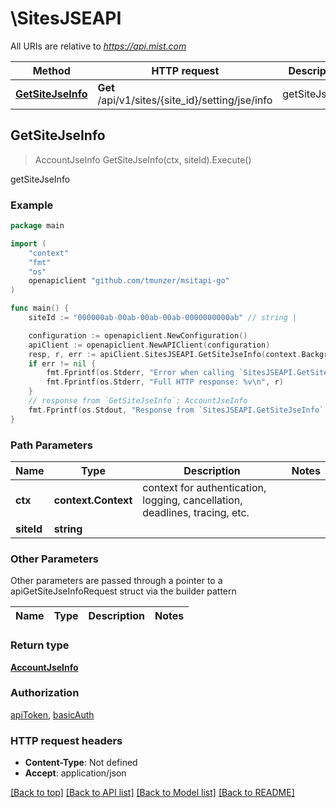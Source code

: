 # \SitesJSEAPI

All URIs are relative to *https://api.mist.com*

Method | HTTP request | Description
------------- | ------------- | -------------
[**GetSiteJseInfo**](SitesJSEAPI.md#GetSiteJseInfo) | **Get** /api/v1/sites/{site_id}/setting/jse/info | getSiteJseInfo



## GetSiteJseInfo

> AccountJseInfo GetSiteJseInfo(ctx, siteId).Execute()

getSiteJseInfo



### Example

```go
package main

import (
	"context"
	"fmt"
	"os"
	openapiclient "github.com/tmunzer/msitapi-go"
)

func main() {
	siteId := "000000ab-00ab-00ab-00ab-0000000000ab" // string | 

	configuration := openapiclient.NewConfiguration()
	apiClient := openapiclient.NewAPIClient(configuration)
	resp, r, err := apiClient.SitesJSEAPI.GetSiteJseInfo(context.Background(), siteId).Execute()
	if err != nil {
		fmt.Fprintf(os.Stderr, "Error when calling `SitesJSEAPI.GetSiteJseInfo``: %v\n", err)
		fmt.Fprintf(os.Stderr, "Full HTTP response: %v\n", r)
	}
	// response from `GetSiteJseInfo`: AccountJseInfo
	fmt.Fprintf(os.Stdout, "Response from `SitesJSEAPI.GetSiteJseInfo`: %v\n", resp)
}
```

### Path Parameters


Name | Type | Description  | Notes
------------- | ------------- | ------------- | -------------
**ctx** | **context.Context** | context for authentication, logging, cancellation, deadlines, tracing, etc.
**siteId** | **string** |  | 

### Other Parameters

Other parameters are passed through a pointer to a apiGetSiteJseInfoRequest struct via the builder pattern


Name | Type | Description  | Notes
------------- | ------------- | ------------- | -------------


### Return type

[**AccountJseInfo**](AccountJseInfo.md)

### Authorization

[apiToken](../README.md#apiToken), [basicAuth](../README.md#basicAuth)

### HTTP request headers

- **Content-Type**: Not defined
- **Accept**: application/json

[[Back to top]](#) [[Back to API list]](../README.md#documentation-for-api-endpoints)
[[Back to Model list]](../README.md#documentation-for-models)
[[Back to README]](../README.md)

